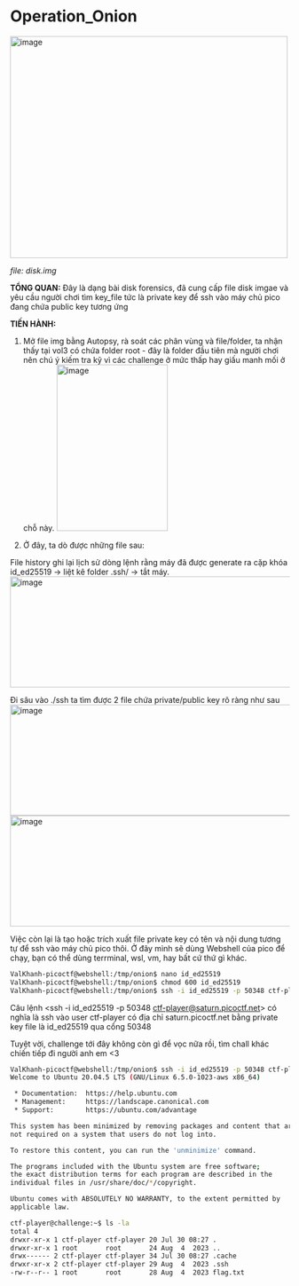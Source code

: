 # Operation_Onion
<img width="500" height="400" alt="image" src="https://github.com/user-attachments/assets/9a6575e6-46e5-45eb-9d9d-2544cf22441f" />

*file: disk.img*

**TỔNG QUAN:** Đây là dạng bài disk forensics, đã cung cấp file disk imgae và yêu cầu người chơi tìm key_file tức là private key để ssh vào máy chủ pico đang chứa public key tương ứng

**TIẾN HÀNH:**
1. Mở file img bằng Autopsy, rà soát các phân vùng và file/folder, ta nhận thấy tại vol3 có chứa folder root - đây là folder đầu tiên mà người chơi nên chú ý kiếm tra kỹ vì các challenge ở mức thấp hay giấu manh mối ở chỗ này.
   <img width="200" height="300" alt="image" src="https://github.com/user-attachments/assets/a4f80498-fbd7-4cf5-a596-cd5da1ec92e3" />

2. Ở đây, ta dò được những file sau:

File history ghi lại lịch sử dòng lệnh rằng máy đã được generate ra cặp khóa id_ed25519 -> liệt kê folder .ssh/ -> tắt máy.
<img width="600" height="200" alt="image" src="https://github.com/user-attachments/assets/4495427f-ead2-4ce6-be93-ccc4cf96042a" />

Đi sâu vào ./ssh ta tìm được 2 file chứa private/public key rõ ràng như sau
<img width="600" height="200" alt="image" src="https://github.com/user-attachments/assets/04a39a96-0dd7-4877-8f57-6935d8919df2" />
<img width="600" height="200" alt="image" src="https://github.com/user-attachments/assets/7c7bc97e-1c64-43eb-8b4b-9331535e4880" />

 Việc còn lại là tạo hoặc trích xuất file private key có tên và nội dung tương tự để ssh vào máy chủ pico thôi.
 Ở đây mình sẽ dùng Webshell của pico để chạy, bạn có thể dùng terrminal, wsl, vm, hay bất cứ thứ gì khác.
 
 ```bash
ValKhanh-picoctf@webshell:/tmp/onion$ nano id_ed25519 
ValKhanh-picoctf@webshell:/tmp/onion$ chmod 600 id_ed25519
ValKhanh-picoctf@webshell:/tmp/onion$ ssh -i id_ed25519 -p 50348 ctf-player@saturn.picoctf.net
```

Câu lệnh <ssh -i id_ed25519 -p 50348 ctf-player@saturn.picoctf.net> có nghĩa là ssh vào user ctf-player có địa chỉ saturn.picoctf.net bằng private key file là id_ed25519 qua cổng 50348

Tuyệt vời, challenge tới đây không còn gì để vọc nữa rồi, tìm chall khác chiến tiếp đi người anh em <3

```bash
ValKhanh-picoctf@webshell:/tmp/onion$ ssh -i id_ed25519 -p 50348 ctf-player@saturn.picoctf.net
Welcome to Ubuntu 20.04.5 LTS (GNU/Linux 6.5.0-1023-aws x86_64)

 * Documentation:  https://help.ubuntu.com
 * Management:     https://landscape.canonical.com
 * Support:        https://ubuntu.com/advantage

This system has been minimized by removing packages and content that are
not required on a system that users do not log into.

To restore this content, you can run the 'unminimize' command.

The programs included with the Ubuntu system are free software;
the exact distribution terms for each program are described in the
individual files in /usr/share/doc/*/copyright.

Ubuntu comes with ABSOLUTELY NO WARRANTY, to the extent permitted by
applicable law.

ctf-player@challenge:~$ ls -la
total 4
drwxr-xr-x 1 ctf-player ctf-player 20 Jul 30 08:27 .
drwxr-xr-x 1 root       root       24 Aug  4  2023 ..
drwx------ 2 ctf-player ctf-player 34 Jul 30 08:27 .cache
drwxr-xr-x 2 ctf-player ctf-player 29 Aug  4  2023 .ssh
-rw-r--r-- 1 root       root       28 Aug  4  2023 flag.txt
```

